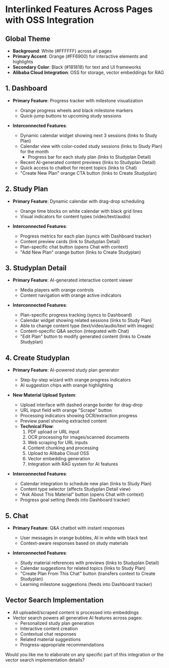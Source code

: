 # Interlinked Features Across Pages with OSS Integration

## Global Theme

- **Background**: White (#FFFFFF) across all pages
- **Primary Accent**: Orange (#FF6900) for interactive elements and highlights
- **Secondary Color**: Black (#181818) for text and UI frameworks
- **Alibaba Cloud Integration**: OSS for storage, vector embeddings for RAG

## 1. Dashboard

- **Primary Feature**: Progress tracker with milestone visualization

  - Orange progress wheels and black milestone markers
  - Quick-jump buttons to upcoming study sessions

- **Interconnected Features**:
  - Dynamic calendar widget showing next 3 sessions (links to Study Plan)
  - Calendar view with color-coded study sessions (links to Study Plan) for the month
    - Progress bar for each study plan (links to Studyplan Detail)
  - Recent AI-generated content previews (links to Studyplan Detail)
  - Quick access to chatbot for recent topics (links to Chat)
  - "Create New Plan" orange CTA button (links to Create Studyplan)

## 2. Study Plan

- **Primary Feature**: Dynamic calendar with drag-drop scheduling

  - Orange time blocks on white calendar with black grid lines
  - Visual indicators for content types (video/text/audio)

- **Interconnected Features**:
  - Progress metrics for each plan (syncs with Dashboard tracker)
  - Content preview cards (link to Studyplan Detail)
  - Plan-specific chat button (opens Chat with context)
  - "Add New Plan" orange button (links to Create Studyplan)

## 3. Studyplan Detail

- **Primary Feature**: AI-generated interactive content viewer

  - Media players with orange controls
  - Content navigation with orange active indicators

- **Interconnected Features**:
  - Plan-specific progress tracking (syncs to Dashboard)
  - Calendar widget showing related sessions (links to Study Plan)
  - Able to change content type (text/video/audio/text with images)
  - Content-specific Q&A section (integrated with Chat)
  - "Edit Plan" button to modify generated content (links to Create Studyplan)

## 4. Create Studyplan

- **Primary Feature**: AI-powered study plan generator

  - Step-by-step wizard with orange progress indicators
  - AI suggestion chips with orange highlighting

- **New Material Upload System**:

  - Upload interface with dashed orange border for drag-drop
  - URL input field with orange "Scrape" button
  - Processing indicators showing OCR/extraction progress
  - Preview panel showing extracted content
  - **Technical Flow**:
    1. PDF upload or URL input
    2. OCR processing for images/scanned documents
    3. Web scraping for URL inputs
    4. Content chunking and processing
    5. Upload to Alibaba Cloud OSS
    6. Vector embedding generation
    7. Integration with RAG system for AI features

- **Interconnected Features**:
  - Calendar integration to schedule new plan (links to Study Plan)
  - Content type selector (affects Studyplan Detail view)
  - "Ask About This Material" button (opens Chat with context)
  - Progress goal setting (feeds into Dashboard tracker)

## 5. Chat

- **Primary Feature**: Q&A chatbot with instant responses

  - User messages in orange bubbles, AI in white with black text
  - Context-aware responses based on study materials

- **Interconnected Features**:
  - Study material references with previews (links to Studyplan Detail)
  - Calendar suggestions for related topics (links to Study Plan)
  - "Create Plan From This Chat" button (transfers context to Create Studyplan)
  - Learning milestone suggestions (feeds into Dashboard tracker)

## Vector Search Implementation

- All uploaded/scraped content is processed into embeddings
- Vector search powers all generative AI features across pages:
  - Personalized study plan generation
  - Interactive content creation
  - Contextual chat responses
  - Related material suggestions
  - Progress-appropriate recommendations

Would you like me to elaborate on any specific part of this integration or the vector search implementation details?
